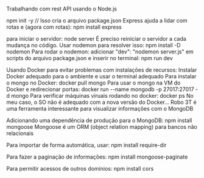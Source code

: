 Trabalhando com rest API usando o Node.js

npm init -y // Isso cria o arquivo package.json
Express ajuda a lidar com rotas e  (agora com rotas):
npm install express

para iniciar o servidor:
node server
É preciso reiniciar o servidor a cada mudança no código. Usar nodemon para resolver isso:
npm install -D nodemon
Para rodar o nodemon:
adicionar "dev": "nodemon server.js" em scripts do arquivo package.json e inserir no terminal:
npm run dev

Usando Docker para evitar problemas com instalações de recursos:
Instalar Docker adequado para o ambiente e usar o terminal adequado
Para instalar o mongo no Docker:
docker pull mongo
Para usar o mongo na VM do Docker e redirecionar portas:
docker run --name mongodb -p 27017:27017 -d mongo
Para verificar máquinas viruais rodando no docker:
docker ps
No meu caso, o SO não é adequado com a nova versão do Docker...
Robo 3T é uma ferramenta interessante para visualizar informações com o MongoDB

Adicionando uma dependência de produção para o MongoDB:
npm install mongoose
Mongoose é um ORM (object relation mapping) para bancos não relacionais

Para importar de forma automática, usar:
npm install require-dir

Para fazer a paginação de informações:
npm install mongoose-paginate

Para permitir acessos de outros domínios: 
npm install cors